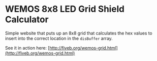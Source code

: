 # WEMOS 8x8 LED Grid Shield Calculator

Simple website that puts up an 8x8 grid that calculates the hex values to insert into the correct location in the
`disBuffer` array.

See it in action here: [http://fiveb.org/wemos-grid.html](http://fiveb.org/wemos-grid.html)